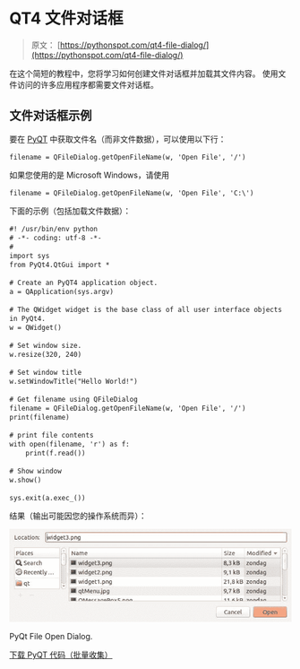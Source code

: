 # QT4 文件对话框

> 原文： [https://pythonspot.com/qt4-file-dialog/](https://pythonspot.com/qt4-file-dialog/)

在这个简短的教程中，您将学习如何创建文件对话框并加载其文件内容。 使用文件访问的许多应用程序都需要文件对话框。

## 文件对话框示例

要在 [PyQT](https://pythonspot.com/pyqt4/) 中获取文件名（而非文件数据），可以使用以下行：

```
filename = QFileDialog.getOpenFileName(w, 'Open File', '/')

```

如果您使用的是 Microsoft Windows，请使用

```
filename = QFileDialog.getOpenFileName(w, 'Open File', 'C:\')

```

下面的示例（包括加载文件数据）：

```
#! /usr/bin/env python
# -*- coding: utf-8 -*-
#
import sys
from PyQt4.QtGui import *

# Create an PyQT4 application object.
a = QApplication(sys.argv)

# The QWidget widget is the base class of all user interface objects in PyQt4.
w = QWidget()

# Set window size.
w.resize(320, 240)

# Set window title
w.setWindowTitle("Hello World!")

# Get filename using QFileDialog
filename = QFileDialog.getOpenFileName(w, 'Open File', '/')
print(filename)

# print file contents
with open(filename, 'r') as f:
    print(f.read())

# Show window
w.show()

sys.exit(a.exec_())

```

结果（输出可能因您的操作系统而异）：

![pyqt_file_open](img/a6f06b37951c44452f79efd047298429.jpg)

PyQt File Open Dialog.

[下载 PyQT 代码（批量收集）](https://pythonspot.com/python-qt-examples/)